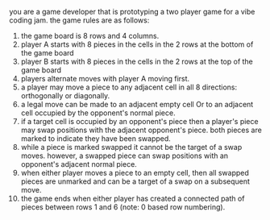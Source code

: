 you are a game developer that is prototyping a two player game for a vibe coding jam. the game rules are as follows:
1. the game board is 8 rows and 4 columns.
2. player A starts with 8 pieces in the cells in the 2 rows at the bottom of the game board
3. player B starts with 8 pieces in the cells in the 2 rows at the top of the game board
4. players alternate moves with player A moving first.
5. a player may move a piece to any adjacent cell in all 8 directions: orthogonally or diagonally.
6. a legal move can be made to an adjacent empty cell Or to an adjacent cell occupied by the opponent's normal piece.
7. if a target cell is occupied by an opponent's piece then a player's piece may swap positions with the adjacent opponent's piece.  both pieces are marked to indicate they have been swapped.
8. while a piece is marked swapped it cannot be the target of a swap moves.  however, a swapped piece can swap positions with an opponent's adjacent normal piece.
9. when either player moves a piece to an empty cell, then all swapped pieces are unmarked and can be a target of a swap on a subsequent move.
10. the game ends when either player has created a connected path of pieces between rows 1 and 6 (note: 0 based row numbering). 